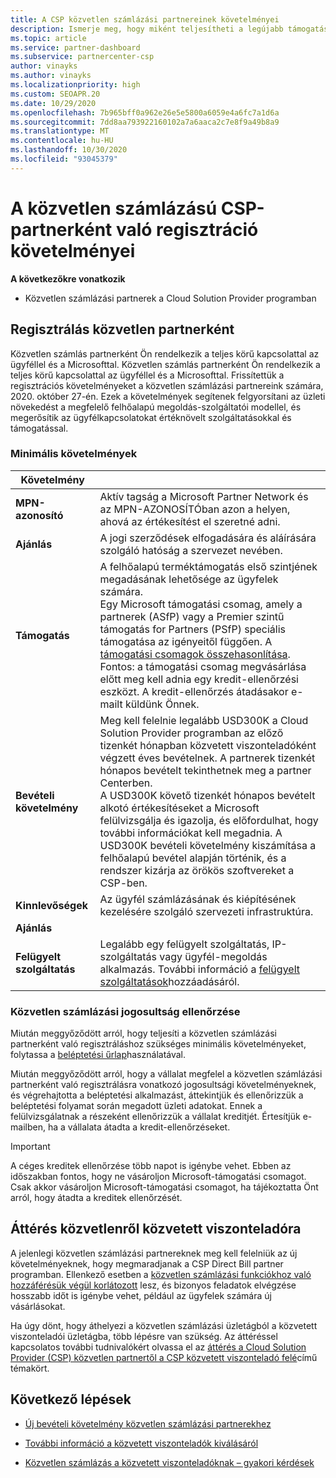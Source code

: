 ```yaml
---
title: A CSP közvetlen számlázási partnereinek követelményei
description: Ismerje meg, hogy miként teljesítheti a legújabb támogatási és szolgáltatási követelményeket, hogy az Microsoft Cloud Solution Provider (CSP) program közvetlen számlázási partnere legyen.
ms.topic: article
ms.service: partner-dashboard
ms.subservice: partnercenter-csp
author: vinayks
ms.author: vinayks
ms.localizationpriority: high
ms.custom: SEOAPR.20
ms.date: 10/29/2020
ms.openlocfilehash: 7b965bff0a962e26e5e5800a6059e4a6fc7a1d6a
ms.sourcegitcommit: 7dd8aa793922160102a7a6aaca2c7e8f9a49b8a9
ms.translationtype: MT
ms.contentlocale: hu-HU
ms.lasthandoff: 10/30/2020
ms.locfileid: "93045379"
---
```

# <a name="requirements-to-enroll-as-a-csp-direct-bill-partner"></a>A közvetlen számlázású CSP-partnerként való regisztráció követelményei

**A következőkre vonatkozik**

- Közvetlen számlázási partnerek a Cloud Solution Provider programban

## <a name="enroll-as-a-direct-partner"></a>Regisztrálás közvetlen partnerként

Közvetlen számlás partnerként Ön rendelkezik a teljes körű kapcsolattal az ügyféllel és a Microsofttal. Közvetlen számlás partnerként Ön rendelkezik a teljes körű kapcsolattal az ügyféllel és a Microsofttal. Frissítettük a regisztrációs követelményeket a közvetlen számlázási partnereink számára, 2020. október 27-én. Ezek a követelmények segítenek felgyorsítani az üzleti növekedést a megfelelő felhőalapú megoldás-szolgáltatói modellel, és megerősítik az ügyfélkapcsolatokat értéknövelt szolgáltatásokkal és támogatással.  

### <a name="minimum-requirements"></a>Minimális követelmények

|**Követelmény**|                |
|--------------------------------|--------------------------------------------------------------|
|**MPN-azonosító**   |Aktív tagság a Microsoft Partner Network és az MPN-AZONOSÍTÓban azon a helyen, ahová az értékesítést el szeretné adni.   |
|**Ajánlás**   |A jogi szerződések elfogadására és aláírására szolgáló hatóság a szervezet nevében.|
|**Támogatás**   |A felhőalapú terméktámogatás első szintjének megadásának lehetősége az ügyfelek számára. <br/>Egy Microsoft támogatási csomag, amely a partnerek (ASfP) vagy a Premier szintű támogatás for Partners (PSfP) speciális támogatása az igényeitől függően. A [támogatási csomagok összehasonlítása](https://partner.microsoft.com/support/partnersupport).<br/>Fontos: a támogatási csomag megvásárlása előtt meg kell adnia egy kredit-ellenőrzési eszközt. A kredit-ellenőrzés átadásakor e-mailt küldünk Önnek. |
|**Bevételi követelmény**|Meg kell felelnie legalább USD300K a Cloud Solution Provider programban az előző tizenkét hónapban közvetett viszonteladóként végzett éves bevételnek. A partnerek tizenkét hónapos bevételt tekinthetnek meg a partner Centerben.<br/>A USD300K követő tizenkét hónapos bevételt alkotó értékesítéseket a Microsoft felülvizsgálja és igazolja, és előfordulhat, hogy további információkat kell megadnia. A USD300K bevételi követelmény kiszámítása a felhőalapú bevétel alapján történik, és a rendszer kizárja az örökös szoftvereket a CSP-ben.|
|**Kinnlevőségek** |Az ügyfél számlázásának és kiépítésének kezelésére szolgáló szervezeti infrastruktúra.|
|**Ajánlás**|             |
|**Felügyelt szolgáltatás**   |Legalább egy felügyelt szolgáltatás, IP-szolgáltatás vagy ügyfél-megoldás alkalmazás. További információ a [felügyelt szolgáltatások](https://partner.microsoft.com/business-opportunities/managed-services-provider)hozzáadásáról.|


### <a name="verify-direct-bill-eligibility"></a>Közvetlen számlázási jogosultság ellenőrzése

Miután meggyőződött arról, hogy teljesíti a közvetlen számlázási partnerként való regisztráláshoz szükséges minimális követelményeket, folytassa a [beléptetési űrlap](https://partner.microsoft.com/pcv/register/joinnow/enrollmentwelcome/Reseller/migrate?cloudInstance=Global)használatával.

Miután meggyőződött arról, hogy a vállalat megfelel a közvetlen számlázási partnerként való regisztrálásra vonatkozó jogosultsági követelményeknek, és végrehajtotta a beléptetési alkalmazást, áttekintjük és ellenőrizzük a beléptetési folyamat során megadott üzleti adatokat. Ennek a felülvizsgálatnak a részeként ellenőrizzük a vállalat kreditjét. Értesítjük e-mailben, ha a vállalata átadta a kredit-ellenőrzéseket.
>[!IMPORTANT]
>A céges kreditek ellenőrzése több napot is igénybe vehet. Ebben az időszakban fontos, hogy ne vásároljon Microsoft-támogatási csomagot. Csak akkor vásároljon Microsoft-támogatási csomagot, ha tájékoztatta Önt arról, hogy átadta a kreditek ellenőrzését.

## <a name="transition-from-direct-to-indirect-reseller"></a>Áttérés közvetlenről közvetett viszonteladóra

A jelenlegi közvetlen számlázási partnereknek meg kell felelniük az új követelményeknek, hogy megmaradjanak a CSP Direct Bill partner programban. Ellenkező esetben a [közvetlen számlázási funkciókhoz való hozzáférésük végül korlátozott](restricted-direct-bill-capabilities.md) lesz, és bizonyos feladatok elvégzése hosszabb időt is igénybe vehet, például az ügyfelek számára új vásárlásokat.

Ha úgy dönt, hogy áthelyezi a közvetlen számlázási üzletágból a közvetett viszonteladói üzletágba, több lépésre van szükség. Az áttéréssel kapcsolatos további tudnivalókért olvassa el az [áttérés a Cloud Solution Provider (CSP) közvetlen partnertől a CSP közvetett viszonteladó felé](transition-direct-to-indirect.md)című témakört.

## <a name="next-steps"></a>Következő lépések

- [Új bevételi követelmény közvetlen számlázási partnerekhez](https://docs.microsoft.com/partner-center/announcements/2020-october#13)
 

- [További információ a közvetett viszonteladók kiválásáról](https://assetsprod.microsoft.com/csp-directbill-to-indirect-transition.pdf)

- [Közvetlen számlázás a közvetett viszonteladóknak – gyakori kérdések](https://assetsprod.microsoft.com/mpn/direct-bill-partner-faq.pdf)

